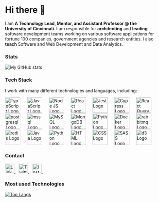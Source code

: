 <!--
**Ygilany/Ygilany** is a ✨ _special_ ✨ repository because its `README.md` (this file) appears on your GitHub profile.

Here are some ideas to get you started:

- 🔭 I’m currently working on ...
- 🌱 I’m currently learning ...
- 👯 I’m looking to collaborate on ...
- 🤔 I’m looking for help with ...
- 💬 Ask me about ...
- 📫 How to reach me: ...
- ⚡ Fun fact: ...
-->

# Hi there 👋

I am **A Technology Lead, Mentor, and Assistant Professor @ the University of Cincinnati**. I am responsible for **architecting** and **leading** software development teams working on various software applications for fortune 100 companies, government agencies and research entities. I also **teach** Software and Web Development and Data Analytics.


### Stats
![My GitHub stats](https://github-readme-stats.vercel.app/api/?username=ygilany&show_icons=true&title_color=fff&icon_color=79ff97&text_color=9f9f9f&bg_color=151515)

### Tech Stack
I work with many different technologies and languages, including:

<img src="https://cdn.worldvectorlogo.com/logos/typescript.svg" title="TypeScript" alt="TypeScript Logo" width="50" /> &emsp;
<img src="https://cdn.worldvectorlogo.com/logos/logo-javascript.svg" title="JavaScript" alt="JavaScript Logo" width="50" /> &emsp;
<img src="https://cdn.worldvectorlogo.com/logos/nodejs-1.svg" title="Node JS" alt="Node JS Logo" width="50"/> &emsp;
<img src="https://cdn.worldvectorlogo.com/logos/react-2.svg" title="React JS" alt="React Logo" width="50" /> &emsp;
<img src="https://imgs.search.brave.com/0vD7x0VVQS_GWpicG8Nd1UFcP5EbvaNqc4Nr355PlR8/rs:fit:1200:1200:1/g:ce/aHR0cHM6Ly9jZG4u/ZnJlZWJpZXN1cHBs/eS5jb20vbG9nb3Mv/bGFyZ2UvMngvamVz/dC1sb2dvLXBuZy10/cmFuc3BhcmVudC5w/bmc" title="Jest" alt="Jest Logo" width="50" /> &emsp;
<img src="https://raw.githubusercontent.com/simple-icons/simple-icons/6e46ec1fc23b60c8fd0d2f2ff46db82e16dbd75f/icons/cypress.svg" title="Cypress" alt="Cypress Logo" width="50" /> &emsp;
<img src="https://react-query-v2.tanstack.com/_next/static/images/emblem-light-628080660fddb35787ff6c77e97ca43e.svg" alt="React Query" width="50" /> &emsp;
<img src="https://cdn.worldvectorlogo.com/logos/postgresql.svg" title="postgresql" alt="postgresql Logo" width="50"/> &emsp;
<img src="https://cdn.worldvectorlogo.com/logos/microsoft-sql-server-1.svg" title="mssql" alt="mssql Logo" width="50"/> &emsp;
<img src="https://cdn.worldvectorlogo.com/logos/mysql-6.svg" title="MySQL" alt="MySQL Logo" width="50"/> &emsp;
<img src="https://cdn.worldvectorlogo.com/logos/mongodb-icon-1.svg" title="MongoDB" alt="MongoDB Logo" width="50"/> &emsp;
<img src="https://cdn.worldvectorlogo.com/logos/python-5.svg" title="Python" alt="Python Logo" width="50"/> &emsp;
<img src="https://cdn.worldvectorlogo.com/logos/docker.svg" title="Docker" alt="Docker Logo" width="50"/> &emsp;
<img src="https://cdn.worldvectorlogo.com/logos/rabbitmq.svg" title="rabbitmq" alt="rabbitmq Logo" width="50"/> &emsp;
<img src="https://cdn.worldvectorlogo.com/logos/redis.svg" title="redis" alt="redis Logo" width="50"/> &emsp;
<img src="https://cdn.worldvectorlogo.com/logos/java.svg" title="Java" alt="Java Logo" width="50"/> &emsp;
<img src="https://cdn.worldvectorlogo.com/logos/python-5.svg" title="Python" alt="Python Logo" width="50"/> &emsp;
<img src="https://cdn.worldvectorlogo.com/logos/html-1.svg" title="HTML" alt="HTML Logo" width="50" /> &emsp;
<img src="https://cdn.worldvectorlogo.com/logos/css-3.svg" title="CSS" alt="CSS Logo" width="50" /> &emsp;
<img src="https://cdn.worldvectorlogo.com/logos/sass-1.svg" title="SASS" alt="SASS Logo" width="50" /> &emsp;
<img src="https://cdn.worldvectorlogo.com/logos/d3-2.svg" title="d3" alt="d3 Logo" width="50" /> &emsp;

### Contact
<a href="https://www.linkedin.com/in/yahyagilany">
  <img src="https://cdn.worldvectorlogo.com/logos/linkedin-icon-2.svg" title="LinkedIn" alt="Linkedin Account" width="30" />
</a> &ensp;
<a href="https://twitter.com/YahyaGilany">
  <img src="https://cdn.worldvectorlogo.com/logos/twitter-3.svg" title="Twitter" alt="Twitter Account" width="30" />
</a> &ensp;
<a href="https://www.instagram.com/ygilany">
  <img src="https://cdn.worldvectorlogo.com/logos/instagram-5.svg" title="Instagram" alt="Instagram Account" width="30" />
</a> &ensp;

### Most used Technologies 
 
[![Top Langs](https://github-readme-stats.vercel.app/api/top-langs/?username=ygilany&layout=compact&langs_count=7)](https://github.com/ygilany/github-readme-stats)
